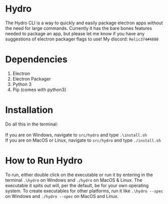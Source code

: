 # Hydro

The Hydro CLI is a way to quickly and easily package electron apps without the need for large commands.
Currently it has the bare bones features needed to package an app, but please let me know if you have any suggestions of electron packager flags to use! My discord: `Relic374#4880`

# Dependencies
1. Electron
2. Electron Packager
3. Python 3
4. Pip (comes with python3)

# Installation
Do all this in the terminal:<br>
<br>
If you are on Windows, navigate to `src/hydro` and type `.\install.sh`<br>
If you are on MacOS or Linux, navigate to `src/hydro` and type `./install.sh`

# How to Run Hydro
To run, either double click on the executable or run it by entering in the terminal `.\hydro` on Windows and `./hydro` on MacOS & Linux.
The executable it spits out will, per the default, be for your own operating system. To create executables for other platforms, run it like `.\hydro --spec` on Windows and `./hydro --spec` on MacOS and Linux.

